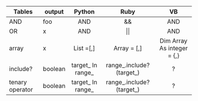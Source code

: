 | Tables   |output|      Python      |  Ruby | VB|
|----------|---|:-------------:|:------:|:------:|
| AND |foo|  AND | && | AND | 
| OR |x|  AND | \|\| | AND | 
| array |x|    List =[,]  |   Array = [,] | Dim Array As integer = {,} |
| include? |boolean| target_ In range_ |    range_.include? (target_) | ?|
| tenary operator |boolean| target_ In range_ |    range_.include? (target_) | ?|
